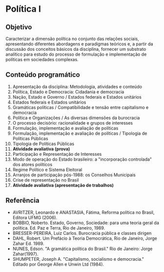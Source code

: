 # Política I

## Objetivo
Caracterizar a dimensão política no conjunto das relações sociais, apresentando diferentes abordagens e paradigmas teóricos e, a partir da discussão dos conceitos básicos da disciplina, fornecer um substrato analítico para estudo do processo de formulação e implementação de políticas em sociedades complexas. 

## Conteúdo programático
1. Apresentação da disciplina: Metodologia, atividades e conteúdo
2. Política, Estado e Democracia: Cidadania e democracia
3. Nação, Estado e Governo / Estados federais e Estados unitários 
4. Estados federais e Estados unitários 
5. Gramáticas políticas / Compatibilidade e tensão entre capitalismo e democracia
6. Política e Organizações / As diversas dimensões da burocracia 
7. O processo decisório: racionalidade e grupos de interesses 
8. Formulação, implementação e avaliação de políticas 
9. Formulação, implementação e avaliação de políticas / Tipologia de Políticas Públicas 
10. Tipologia de Políticas Públicas 
11. **Atividade avaliativa (prova)**
12. Participação e Representação de Interesses
13. Modo de operação do Estado brasileiro: a "incorporação controlada" dos atores políticos
14. Regime Político e Sistema Eleitoral 
15. Arranjos de participação pós-1988: os Conselhos Municipais
16. Crise de representação no Brasil 
17. **Atividade avaliativa (apresentação de trabalhos)**


## Referência
* AVRITZER, Leonardo e ANASTASIA, Fátima, Reforma política no Brasil, Editora UFMG (2006).
* BOBBIO, Noberto. Estado, Governo, Sociedade: para uma teoria geral da política. Ed. Paz e Terra, Rio de Janeiro, 1989.
* BRESSER-PEREIRA, Luiz Carlos. Burocracia pública e classes dirigen
* DAHL, Robert. Um Prefácio à Teoria Democrática, Rio de Janeiro, Jorge Zahar Ed. 1989.
* NUNES, Edson. "A gramática política do Brasil." Rio de Janeiro: Jorge Zahar(1997).
* SHUMPETER, Joseph A. "Capitalismo, socialismo e democracia." Editado por George Allen e Unwin Ltd (1984).